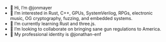 - 👋 Hi, I’m @jonmayer
- 👀 I’m interested in Rust, C++, GPUs, SystemVerilog, RPGs, electronic music, OG cryptography, fuzzing, and embedded systems.
- 🌱 I’m currently learning Rust and three.js.
- 💞️ I’m looking to collaborate on bringing sane gun regulations to America.
- 💸 My professional identity is @jonathan-enf

<!---
jonmayer/jonmayer is a ✨ special ✨ repository because its `README.md` (this file) appears on your GitHub profile.
You can click the Preview link to take a look at your changes.
--->
